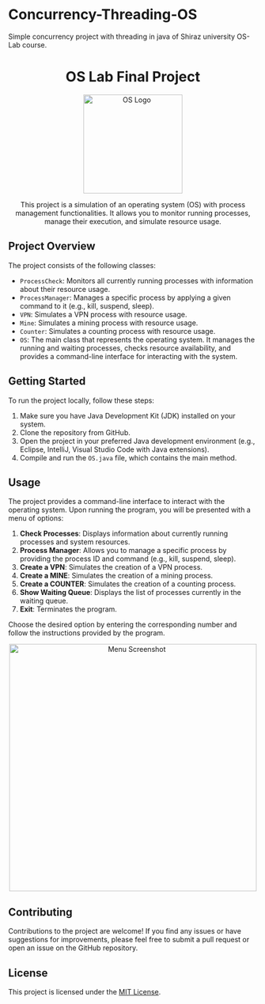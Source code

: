 # Concurrency-Threading-OS
Simple concurrency project with threading in java of Shiraz university OS-Lab course.

<h1 align="center">OS Lab Final Project</h1>
<p align="center">
  <img src="os-logo.png" alt="OS Logo" width="200" height="200">
</p>

<p align="center">
  This project is a simulation of an operating system (OS) with process management functionalities. It allows you to monitor running processes, manage their execution, and simulate resource usage.
</p>

## Project Overview

The project consists of the following classes:

- `ProcessCheck`: Monitors all currently running processes with information about their resource usage.
- `ProcessManager`: Manages a specific process by applying a given command to it (e.g., kill, suspend, sleep).
- `VPN`: Simulates a VPN process with resource usage.
- `Mine`: Simulates a mining process with resource usage.
- `Counter`: Simulates a counting process with resource usage.
- `OS`: The main class that represents the operating system. It manages the running and waiting processes, checks resource availability, and provides a command-line interface for interacting with the system.

## Getting Started

To run the project locally, follow these steps:

1. Make sure you have Java Development Kit (JDK) installed on your system.
2. Clone the repository from GitHub.
3. Open the project in your preferred Java development environment (e.g., Eclipse, IntelliJ, Visual Studio Code with Java extensions).
4. Compile and run the `OS.java` file, which contains the main method.

## Usage

The project provides a command-line interface to interact with the operating system. Upon running the program, you will be presented with a menu of options:

1. **Check Processes**: Displays information about currently running processes and system resources.
2. **Process Manager**: Allows you to manage a specific process by providing the process ID and command (e.g., kill, suspend, sleep).
3. **Create a VPN**: Simulates the creation of a VPN process.
4. **Create a MINE**: Simulates the creation of a mining process.
5. **Create a COUNTER**: Simulates the creation of a counting process.
6. **Show Waiting Queue**: Displays the list of processes currently in the waiting queue.
0. **Exit**: Terminates the program.

Choose the desired option by entering the corresponding number and follow the instructions provided by the program.

<p align="center">
  <img src="menu-screenshot.png" alt="Menu Screenshot" width="500">
</p>

## Contributing

Contributions to the project are welcome! If you find any issues or have suggestions for improvements, please feel free to submit a pull request or open an issue on the GitHub repository.

## License

This project is licensed under the [MIT License](LICENSE).

